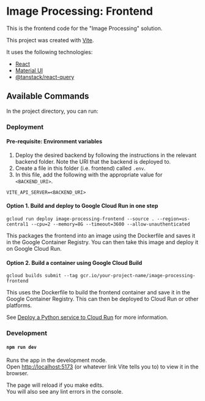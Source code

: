 # Image Processing: Frontend

This is the frontend code for the "Image Processing" solution.

This project was created with [Vite](https://vitejs.dev/).

It uses the following technologies:

- [React](https://reactjs.org)
- [Material UI](https://mui.com)
- [@tanstack/react-query](https://github.com/tanstack/query)

## Available Commands

In the project directory, you can run:

### Deployment

#### Pre-requisite: Environment variables

1. Deploy the desired backend by following the instructions in the relevant backend folder. Note the URI that the backend is deployed to.
2. Create a file in this folder (i.e. frontend) called `.env`.
3. In this file, add the following with the appropriate value for `<BACKEND_URI>`.

```
VITE_API_SERVER=<BACKEND_URI>
```

#### Option 1. Build and deploy to Google Cloud Run in one step

```
gcloud run deploy image-processing-frontend --source . --region=us-central1 --cpu=2 --memory=8G --timeout=3600 --allow-unauthenticated
```

This packages the frontend into an image using the Dockerfile and saves it in the Google Container Registry.
You can then take this image and deploy it on Google Cloud Run.

#### Option 2. Build a container using Google Cloud Build

```
gcloud builds submit --tag gcr.io/your-project-name/image-processing-frontend
```

This uses the Dockerfile to build the frontend container and save it in the Google Container Registry.
This can then be deployed to Cloud Run or other platforms.

See [Deploy a Python service to Cloud Run](https://cloud.google.com/run/docs/quickstarts/build-and-deploy/deploy-python-service) for more information.

### Development

#### `npm run dev`

Runs the app in the development mode.\
Open [http://localhost:5173](http://localhost:5173) (or whatever link Vite tells you to) to view it in the browser.

The page will reload if you make edits.\
You will also see any lint errors in the console.
